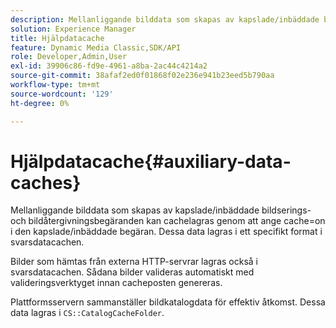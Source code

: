 ```yaml
---
description: Mellanliggande bilddata som skapas av kapslade/inbäddade bildserings- och bildåtergivningsbegäranden kan cachelagras genom att ange cache=on i den kapslade/inbäddade begäran. Dessa data lagras i ett specifikt format i svarsdatacachen.
solution: Experience Manager
title: Hjälpdatacache
feature: Dynamic Media Classic,SDK/API
role: Developer,Admin,User
exl-id: 39906c86-fd9e-4961-a8ba-2ac44c4214a2
source-git-commit: 38afaf2ed0f01868f02e236e941b23eed5b790aa
workflow-type: tm+mt
source-wordcount: '129'
ht-degree: 0%

---
```


# Hjälpdatacache{#auxiliary-data-caches}

Mellanliggande bilddata som skapas av kapslade/inbäddade bildserings- och bildåtergivningsbegäranden kan cachelagras genom att ange cache=on i den kapslade/inbäddade begäran. Dessa data lagras i ett specifikt format i svarsdatacachen.

Bilder som hämtas från externa HTTP-servrar lagras också i svarsdatacachen. Sådana bilder valideras automatiskt med valideringsverktyget innan cacheposten genereras.

Plattformsservern sammanställer bildkatalogdata för effektiv åtkomst. Dessa data lagras i `CS::CatalogCacheFolder`.
